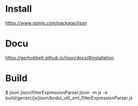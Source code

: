 # Install
  https://www.npmjs.com/package/jison
# Docu
  https://gerhobbelt.github.io/jison/docs/#installation
# Build
$ jison jison/filterExpressionParser.jison -m js -o build/gensrc/js/jison/bcdui_util_xml_filterExpressionParser.js
